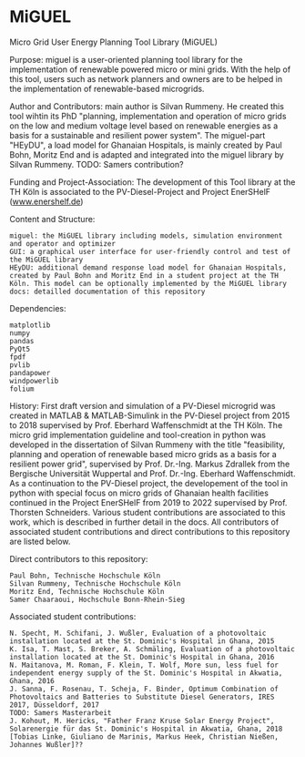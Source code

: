 # MiGUEL

Micro Grid User Energy Planning Tool Library (MiGUEL)

Purpose: miguel is a user-oriented planning tool library for the implementation of renewable powered micro or mini grids. With the help of this tool, users such as network planners and owners are to be helped in the implementation of renewable-based microgrids.

Author and Contributors: main author is Silvan Rummeny. He created this tool wihtin its PhD "planning, implementation and operation of micro grids on the low and medium voltage level based on renewable energies as a basis for a sustainable and resilient power system". The miguel-part "HEyDU", a load model for Ghanaian Hospitals, is mainly created by Paul Bohn, Moritz End and is adapted and integrated into the miguel library by Silvan Rummeny. TODO: Samers contribution?

Funding and Project-Association: The development of this Tool library at the TH Köln is associated to the PV-Diesel-Project and Project EnerSHelF (www.enershelf.de)

Content and Structure:

    miguel: the MiGUEL library including models, simulation environment and operator and optimizer
    GUI: a graphical user interface for user-friendly control and test of the MiGUEL library
    HEyDU: additional demand response load model for Ghanaian Hospitals, created by Paul Bohn and Moritz End in a student project at the TH Köln. This model can be optionally implemented by the MiGUEL library
    docs: detailled documentation of this repository

Dependencies:

    matplotlib
    numpy
    pandas
    PyQt5
    fpdf
    pvlib
    pandapower
    windpowerlib
    folium

History: First draft version and simulation of a PV-Diesel microgrid was created in MATLAB & MATLAB-Simulink in the PV-Diesel project from 2015 to 2018 supervised by Prof. Eberhard Waffenschmidt at the TH Köln. The micro grid implementation guideline and tool-creation in python was developed in the dissertation of Silvan Rummeny with the title "feasibility, planning and operation of renewable based micro grids as a basis for a resilient power grid", supervised by Prof. Dr.-Ing. Markus Zdrallek from the Bergische Universität Wuppertal and Prof. Dr.-Ing. Eberhard Waffenschmidt. As a continuation to the PV-Diesel project, the developement of the tool in python with special focus on micro grids of Ghanaian health facilities continued in the Project EnerSHelF from 2019 to 2022 supervised by Prof. Thorsten Schneiders. Various student contributions are associated to this work, which is described in further detail in the docs. All contributors of associated student contributions and direct contributions to this repository are listed below.

Direct contributors to this repository:

    Paul Bohn, Technische Hochschule Köln
    Silvan Rummeny, Technische Hochschule Köln
    Moritz End, Technische Hochschule Köln
    Samer Chaaraoui, Hochschule Bonn-Rhein-Sieg

Associated student contributions:

    N. Specht, M. Schifani, J. Wußler, Evaluation of a photovoltaic installation located at the St. Dominic's Hospital in Ghana, 2015
    K. Isa, T. Mast, S. Breker, A. Schmäling, Evaluation of a photovoltaic installation located at the St. Dominic's Hospital in Ghana, 2016
    N. Maitanova, M. Roman, F. Klein, T. Wolf, More sun, less fuel for independent energy supply of the St. Dominic's Hospital in Akwatia, Ghana, 2016
    J. Sanna, F. Rosenau, T. Scheja, F. Binder, Optimum Combination of Photovoltaics and Batteries to Substitute Diesel Generators, IRES 2017, Düsseldorf, 2017
    TODO: Samers Masterarbeit
    J. Kohout, M. Hericks, "Father Franz Kruse Solar Energy Project", Solarenergie für das St. Dominic's Hospital in Akwatia, Ghana, 2018
    [Tobias Linke, Giuliano de Marinis, Markus Heek, Christian Nießen, Johannes Wußler]??
